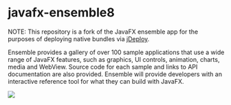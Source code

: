 # javafx-ensemble8

NOTE: This repository is a fork of the JavaFX ensemble app for the purposes of deploying native bundles via [jDeploy](https://www.jdeploy.com).

Ensemble provides a gallery of over 100 sample applications that use a wide range of JavaFX features, such as graphics, UI controls, animation, charts, media and WebView. Source code for each sample and links to API documentation are also provided. Ensemble will provide developers with an interactive reference tool for what they can build with JavaFX.


![](http://i.imgur.com/MwXXkgL.jpg)